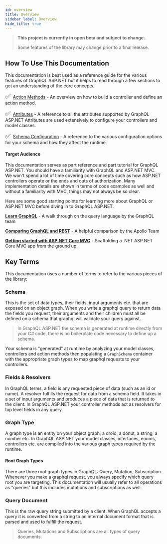 ```yaml
---
id: overview
title: Overview
sidebar_label: Overview
hide_title: true
---
```


> **This project is currently in open beta and subject to change.**
>
> Some features of the library may change prior to a final release.

## How To Use This Documentation

This documentation is best used as a reference guide for the various features of GraphQL ASP.NET but it helps to read through a few sections to get an understanding of the core concepts.

<span style="font-size:20px;vertical-align: center;">&#9989;</span>&nbsp; [Action Methods](../controllers/actions) -
An overview on how to build a controller and define an action method.

<span style="font-size:20px;vertical-align: center;">&#9989;</span>&nbsp; [Attributes](../reference/attributes) - A reference to all the attributes supported by GraphQL ASP.NET Attributes are used extensively to configure your controllers and model classes.

<span style="font-size:20px;vertical-align: center;">&#9989;</span>&nbsp;   [Schema Configuration](../reference/schema-configuration) - A reference to the various configuration options for your schema and how they affect the runtime.

#### Target Audience

This documentation serves as part reference and part tutorial for GraphQL ASP.NET. You should have a familiarity with GraphQL and ASP.NET MVC. We won't spend a lot of time covering core concepts such as how ASP.NET controllers operate or the ends and outs of authorization. Many implementation details are shown in terms of code examples as well and without a familiarity with MVC, things may not always be so clear.

Here are some good starting points for learning more about GraphQL or ASP.NET MVC before diving in to GraphQL ASP.NET.

[**Learn GraphQL**](https://graphql.org/learn/) - A walk through on the query language by the GraphQL team

[**Comparing GraphQL and REST**](https://blog.apollographql.com/graphql-vs-rest-5d425123e34b) - A helpful comparison by the Apollo Team

[**Getting started with ASP.NET Core MVC**](https://docs.microsoft.com/en-us/aspnet/core/tutorials/first-mvc-app/start-mvc?view=aspnetcore-5.0&tabs=visual-studio) - Scaffolding a .NET ASP.NET Core MVC app from the ground up.

## Key Terms

This documentation uses a number of terms to refer to the various pieces of the library:

### Schema
This is the set of data types, their fields, input arguments etc. that are exposed on an object graph. When you write a graphql query to return data the fields you request, their arguments and their children must all be defined on a schema that graphql will validate your query against.  

> In GraphQL ASP.NET the schema is generated at runtime directly from your C# code, there is no boilerplate code necessary to define up a schema.

Your schema is "generated" at runtime by analyzing your model classes, controllers and action methods then populating a `GraphSchema` container with the appropriate graph types to map graphql requests to your controllers. 

### Fields & Resolvers
In GraphQL terms, a field is any requested piece of data (such as an id or  name).  A resolver fulfills the request for data from a schema field. It takes in a set of input arguments and produces a piece of data that is returned to the client. In GraphQL ASP.NET your controller methods act as resolvers for top level fields in any query.

### Graph Type

A graph type is an entity on your object graph; a droid, a donut, a string, a number etc.  In GraphQL ASP.NET your model classes, interfaces, enums, controllers etc. are compiled into the various graph types required by the runtime.

#### Root Graph Types
There are three root graph types in GraphQL: Query, Mutation, Subscription. Whenever you make a graphql request, you always specify which query root you are targeting. This documentation will usually refer to all operations as "queries" but this includes mutations and subscriptions as well.

### Query Document
This is the raw query string submitted by a client. When GraphQL accepts a query it is converted from a string to an internal document format that is parsed and used to fulfill the request.  

> Queries, Mutations and Subscriptions are all types of query documents.

